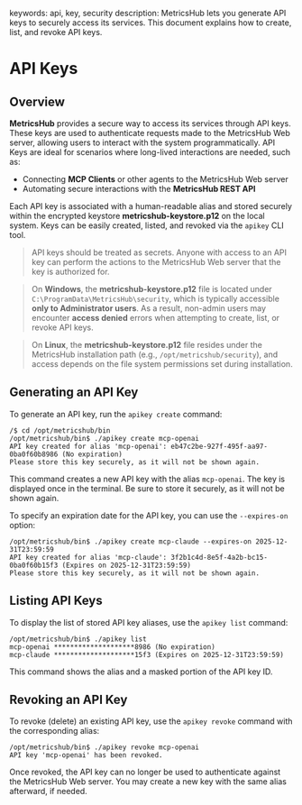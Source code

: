 keywords: api, key, security
description: MetricsHub lets you generate API keys to securely access its services. This document explains how to create, list, and revoke API keys.

# API Keys

<!-- MACRO{toc|fromDepth=1|toDepth=2|id=toc} -->

## Overview

**MetricsHub** provides a secure way to access its services through API keys. These keys are used to authenticate requests made to the MetricsHub Web server, allowing users to interact with the system programmatically. API Keys are ideal for scenarios where long-lived interactions are needed, such as:

* Connecting **MCP Clients** or other agents to the MetricsHub Web server
* Automating secure interactions with the **MetricsHub REST API**

Each API key is associated with a human-readable alias and stored securely within the encrypted keystore **metricshub-keystore.p12** on the local system. Keys can be easily created, listed, and revoked via the `apikey` CLI tool.

> API keys should be treated as secrets. Anyone with access to an API key can perform the actions to the MetricsHub Web server that the key is authorized for.

> On **Windows**, the **metricshub-keystore.p12** file is located under `C:\ProgramData\MetricsHub\security`, which is typically accessible **only to Administrator users**. As a result, non-admin users may encounter **access denied** errors when attempting to create, list, or revoke API keys.

> On **Linux**, the **metricshub-keystore.p12** file resides under the MetricsHub installation path (e.g., `/opt/metricshub/security`), and access depends on the file system permissions set during installation.

## Generating an API Key

To generate an API key, run the `apikey create` command:

```shell-session
/$ cd /opt/metricshub/bin
/opt/metricshub/bin$ ./apikey create mcp-openai
API key created for alias 'mcp-openai': eb47c2be-927f-495f-aa97-0ba0f60b8986 (No expiration)
Please store this key securely, as it will not be shown again.
```

This command creates a new API key with the alias `mcp-openai`. The key is displayed once in the terminal. Be sure to store it securely, as it will not be shown again.

To specify an expiration date for the API key, you can use the `--expires-on` option:

```shell-session
/opt/metricshub/bin$ ./apikey create mcp-claude --expires-on 2025-12-31T23:59:59
API key created for alias 'mcp-claude': 3f2b1c4d-8e5f-4a2b-bc15-0ba0f60b15f3 (Expires on 2025-12-31T23:59:59)
Please store this key securely, as it will not be shown again.
```

## Listing API Keys

To display the list of stored API key aliases, use the `apikey list` command:

```shell-session
/opt/metricshub/bin$ ./apikey list
mcp-openai ********************8986 (No expiration)
mcp-claude ********************15f3 (Expires on 2025-12-31T23:59:59)
```

This command shows the alias and a masked portion of the API key ID.

## Revoking an API Key

To revoke (delete) an existing API key, use the `apikey revoke` command with the corresponding alias:

```shell-session
/opt/metricshub/bin$ ./apikey revoke mcp-openai
API key 'mcp-openai' has been revoked.
```

Once revoked, the API key can no longer be used to authenticate against the MetricsHub Web server. You may create a new key with the same alias afterward, if needed.
